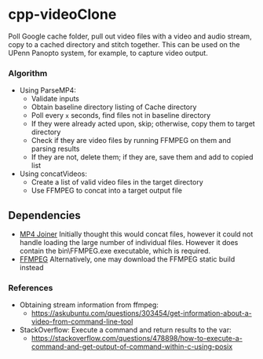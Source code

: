 # cpp-videoClone

Poll Google cache folder, pull out video files with a video and audio stream, copy to a cached directory and stitch together.  This can be used on the UPenn Panopto system, for example, to capture video output.  

### Algorithm
- Using ParseMP4:
  - Validate inputs
  - Obtain baseline directory listing of Cache directory
  - Poll every `x` seconds, find files not in baseline directory
  - If they were already acted upon, skip; otherwise, copy them to target directory
  - Check if they are video files by running FFMPEG on them and parsing results
  - If they are not, delete them; if they are, save them and add to copied list
- Using concatVideos:
  - Create a list of valid video files in the target directory
  - Use FFMPEG to concat into a target output file
  
## Dependencies

- [MP4 Joiner](http://www.mp4joiner.org) Initially thought this would concat files, however it could not handle loading the large number of individual files. However it does contain the bin\FFMPEG.exe executable, which is required.
- [FFMPEG](https://www.ffmpeg.org/download.html) Alternatively, one may download the FFMPEG static build instead

 ### References
 
 - Obtaining stream information from ffmpeg:
   - <https://askubuntu.com/questions/303454/get-information-about-a-video-from-command-line-tool>
 - StackOverflow: Execute a command and return results to the var:
   - <https://stackoverflow.com/questions/478898/how-to-execute-a-command-and-get-output-of-command-within-c-using-posix>
